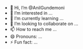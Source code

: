 - 👋 Hi, I’m @AnilGundemoni
- 👀 I’m interested in ...
- 🌱 I’m currently learning ...
- 💞️ I’m looking to collaborate on ...
- 📫 How to reach me ...
- 😄 Pronouns: ...
- ⚡ Fun fact: ...

<!---
AnilGundemoni/AnilGundemoni is a ✨ special ✨ repository because its `README.md` (this file) appears on your GitHub profile.
You can click the Preview link to take a look at your changes.
--->

